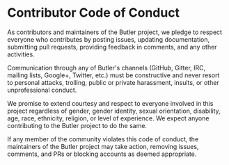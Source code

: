 # Contributor Code of Conduct

As contributors and maintainers of the Butler project, we pledge to respect everyone who contributes by posting issues, updating documentation, submitting pull requests, 
providing feedback in comments, and any other activities.

Communication through any of Butler's channels (GitHub, Gitter, IRC, mailing lists, 
Google+, Twitter, etc.) must be constructive and never resort to personal attacks, trolling, public or private harassment, insults, or other unprofessional conduct.

We promise to extend courtesy and respect to everyone involved in this project 
regardless of gender, gender identity, sexual orientation, disability, age, race, ethnicity, religion, or level of experience. We expect anyone contributing to the 
Butler project to do the same.

If any member of the community violates this code of conduct, the maintainers of the Butler project may take action, removing issues, comments, and PRs or blocking accounts 
as deemed appropriate.
